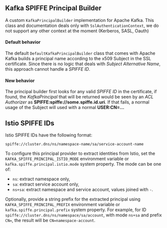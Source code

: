 ## Kafka SPIFFE Principal Builder

A custom `KafkaPrincipalBuilder` implementation for Apache Kafka.
This class and documentation deals only with `SslAuthenticationContext`, we do not support any other context at the moment (Kerberos, SASL, Oauth)

#### Default behavior
The default `DefaultKafkaPrincipalBuilder` class that comes with Apache Kafka builds a principal
name according to the x509 Subject in the SSL certificate. Since there is no logic that deals with *Subject Alternative Name*,
this approach cannot handle a *SPIFFE ID*.

#### New behavior
The principal builder first looks for any valid *SPIFFE ID* in the certificate, if found, the *KafkaPrincipal* that will
be returned would be seen by an *ACL Authorizer* as **SPIFFE:spiffe://some.spiffe.id.uri**. If that fails, a normal usage of the Subject will
used with a normal **USER:CN=...**

## Istio SPIFFE IDs

Istio SPIFFE IDs have the following format:

```
spiffe://cluster.dns/ns/namespace-name/sa/service-account-name
```

To configure this principal provider to extract identities from Istio, set the `KAFKA_SPIFFE_PRINCIPAL_ISTIO_MODE` environment variable or `kafka.spiffe.principal.istio.mode` system property. The mode can be one of:

- `ns`: extract namespace only,
- `sa`: extract service account only,
- `ns+sa`: extract namespace and service account, values joined with `-`.

Optionally, provide a string prefix for the extracted principal using `KAFKA_SPIFFE_PRINCIPAL_PREFIX` environment variable or `kafka.spiffe.principal.prefix` system property. For example, for ID `spiffe://cluster.dns/ns/namespace/sa/account`, with mode `ns+sa` and prefix `CN=`, the result will be `CN=namespace-account`.
